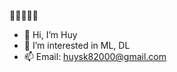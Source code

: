 👋👋👋👋👋
- 👋 Hi, I’m Huy
- 👀 I’m interested in ML, DL
- 📫 Email: <huysk82000@gmail.com>

<!---
huycq1712/huycq1712 is a ✨ special ✨ repository because its `README.md` (this file) appears on your GitHub profile.
You can click the Preview link to take a look at your changes.
--->

